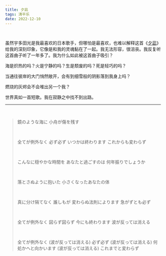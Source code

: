 ```yaml
---
title: 夕凪
tags: 清平乐
date: 2022-12-10
---
```




<br/>

虽然宇多田光是我最喜欢的日本歌手，但哪怕是最喜欢，也难以解释这首《[夕凪](https://www.youtube.com/watch?v=vtLOCRgxp58)》给我的深刻印象，它像是和我的灵魂黏在了一起。我无法形容，很沮丧。我反复听这首曲子听了一年多了。我为什么如此被这首曲子吸引？

海是炽热的吗？火是宁静的吗？生是颓废的吗？死是轻巧的吗？

当通往彼岸的大门悄然敞开，会有到细雪般的阴影落到我身上吗？

燃烧的灰烬会不会堆出另一个我？

世界真如一首短歌。我在寂静之中找不到出路。

---

<br/>

> 鏡のような海に
> 小舟が傷を残す
>
> <br/>
>
> 全てが例外なく
> 必ず必ず
> いつかは終わります
> これからも変わらず
>
> <br/>
>
> こんなに穏やかな時間を
> あなたと過ごすのは
> 何年振りでしょうか
>
> <br/>
>
> 落とさぬように抱いた
> 小さくなったあなたの体
>
> <br/>
>
> 真に分け隔てなく
> 誰しもが 変わらぬ法則によります
> 急がずとも必ず
>
> <br/>
>
> 全てが例外なく
> 図らず図らず
> 今にも終わります
> 波が反っては消える
>
> <br/>
>
> 全てが例外なく (波が反っては消える)
> 必ず必ず (波が反っては消える)
> 何処かへと向かいます (波が反っては消える)
> これまでと変わらず

<br/>